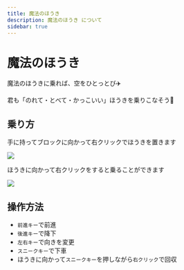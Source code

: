 ```yaml
---
title: 魔法のほうき
description: 魔法のほうき について
sidebar: true
---
```


# 魔法のほうき

魔法のほうきに乗れば、空をひとっとび:airplane:

君も「のれて・とべて・かっこいい」ほうきを乗りこなそう:muscle:

## 乗り方

<!-- ![](/attachment/5faf89f569ba25004aa5d23b) -->

手に持ってブロックに向かって右クリックでほうきを置きます

![](https://i.imgur.com/CiagV5h.png)

ほうきに向かって右クリックをすると乗ることができます

![](https://i.imgur.com/13zIdGz.jpg)

## 操作方法

- `前進キー`で前進
- `後進キー`で降下
- `左右キー`で向きを変更
- `スニークキー`で下車
- ほうきに向かって`スニークキー`を押しながら`右クリック`で回収